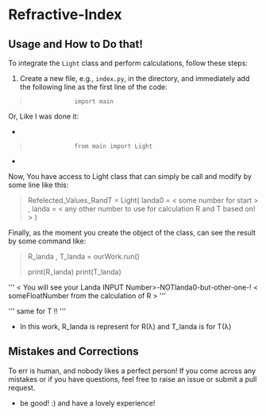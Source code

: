 # Refractive-Index



## Usage and How to Do that!

To integrate the `Light` class and perform calculations, follow these steps:


1. Create a new file, e.g., `index.py`, in the directory, and immediately add the following line as the first line of the code:


>                  import main

  Or, Like I was done it:

*
>                  from main import Light
*


Now, You have access to Light class that can simply be call and modify by some line like this:


>   Refelected_Values_RandT = Light( landa0 = < some number for start > , 
>                                     landa = < any other number to use for calculation R and T based on! > )


Finally, as the moment you create the object of the class, can see the result by some command like:



>   R_landa , T_landa = ourWork.run()
>
>   print(R_landa)
>   print(T_landa)


''' < You will see your Landa INPUT Number>-NOTlanda0-but-other-one-! 
             < someFloatNumber from the calculation of R >  ''' 

''' same for T !! '''



* In this work, R_landa is represent for R(λ) and T_landa is for T(λ)




## Mistakes and Corrections

To err is human, and nobody likes a perfect person! If you come across any mistakes or if you have questions, feel free to raise an issue or submit a pull request.



* be good! :) and have a lovely experience!
